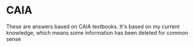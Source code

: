 # CAIA

These are answers based on CAIA textbooks. It's based on my current knowledge, which means some information has been deleted for common sense
